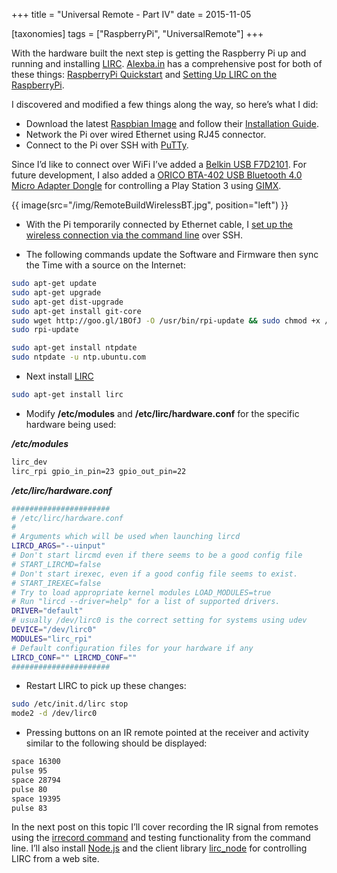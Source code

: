 +++
title = "Universal Remote - Part IV"
date = 2015-11-05

[taxonomies]
tags = ["RaspberryPi", "UniversalRemote"]
+++



With the hardware built the next step is getting the Raspberry Pi up and running and installing [LIRC](http://www.lirc.org/). [Alexba.in](http://alexba.in/) has a comprehensive post for both of these things: [RaspberryPi Quickstart](http://alexba.in/blog/2013/01/04/raspberrypi-quickstart/) and [Setting Up LIRC on the RaspberryPi](http://alexba.in/blog/2013/01/06/setting-up-lirc-on-the-raspberrypi/).

I discovered and modified a few things along the way, so here’s what I did:

- Download the latest [Raspbian Image](https://www.raspberrypi.org/downloads/raspbian/) and follow their [Installation Guide](https://www.raspberrypi.org/documentation/installation/installing-images/README.md).
- Network the Pi over wired Ethernet using RJ45 connector.
- Connect to the Pi over SSH with [PuTTy](http://www.putty.org/).

Since I’d like to connect over WiFi I’ve added a [Belkin USB F7D2101](https://www.belkin.com/us/support-product?pid=01t80000002G16OAAS). For future development, I also added a [ORICO BTA-402 USB Bluetooth 4.0 Micro Adapter Dongle](https://www.amazon.com/ORICO-Bluetooth-Adapter-Windows-Consumption/dp/B01827IICO) for controlling a Play Station 3 using [GIMX](https://gimx.fr/wiki/index.php?title=Main_Page).

<!-- more -->

{{ image(src="/img/RemoteBuildWirelessBT.jpg", position="left") }}

- With the Pi temporarily connected by Ethernet cable, I [set up the wireless connection via the command line](https://www.raspberrypi.com/documentation/computers/configuration.html) over SSH.

- The following commands update the Software and Firmware then sync the Time with a source on the Internet:

```bash
sudo apt-get update
sudo apt-get upgrade
sudo apt-get dist-upgrade
sudo apt-get install git-core
sudo wget http://goo.gl/1BOfJ -O /usr/bin/rpi-update && sudo chmod +x /usr/bin/rpi-update
sudo rpi-update

sudo apt-get install ntpdate
sudo ntpdate -u ntp.ubuntu.com
```

- Next install [LIRC](http://www.lirc.org/)

```bash
sudo apt-get install lirc
```

- Modify **/etc/modules** and **/etc/lirc/hardware.conf** for the specific hardware being used:

_**/etc/modules**_

```bash
lirc_dev    
lirc_rpi gpio_in_pin=23 gpio_out_pin=22
```

_**/etc/lirc/hardware.conf**_

```bash
######################
# /etc/lirc/hardware.conf    
#    
# Arguments which will be used when launching lircd    
LIRCD_ARGS="--uinput"    
# Don't start lircmd even if there seems to be a good config file    
# START_LIRCMD=false    
# Don't start irexec, even if a good config file seems to exist.    
# START_IREXEC=false    
# Try to load appropriate kernel modules LOAD_MODULES=true    
# Run "lircd --driver=help" for a list of supported drivers.    
DRIVER="default"    
# usually /dev/lirc0 is the correct setting for systems using udev    
DEVICE="/dev/lirc0"    
MODULES="lirc_rpi"
# Default configuration files for your hardware if any    
LIRCD_CONF="" LIRCMD_CONF=""    
###################### 
```

- Restart LIRC to pick up these changes:

```bash
sudo /etc/init.d/lirc stop
mode2 -d /dev/lirc0
```

- Pressing buttons on an IR remote pointed at the receiver and activity similar to the following should be displayed:

```bash
space 16300    
pulse 95    
space 28794    
pulse 80    
space 19395    
pulse 83  
```

In the next post on this topic I’ll cover recording the IR signal from remotes using the [irrecord command](http://www.lirc.org/html/irrecord.html) and testing functionality from the command line. I’ll also install [Node.js](https://nodejs.org/) and the client library [lirc_node](https://github.com/alexbain/lirc_node) for controlling LIRC from a web site.
